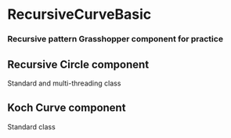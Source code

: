 # RecursiveCurveBasic
### Recursive pattern Grasshopper component for practice  
## Recursive  Circle component
Standard and multi-threading class

## Koch Curve component
Standard class

